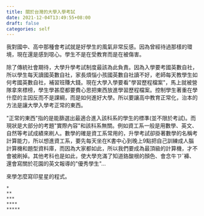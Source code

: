 ```yaml
---
title: 關於台灣的大學入學考試
date: 2021-12-04T13:49:55+08:00
draft: false
categories: self
---
```


我對國中、高中那種會考試就是好學生的風氣非常反感。因為曾經待過那樣的環境，現在還是感到噁心。學生不是在受教育而是在被傷害。

除了傳統社會期待，大學升學考試制度最該為此負責。因為入學要考國英數自社，所以學生每天讀國英數自社，家長煩惱小孩國英數自社讀不好，老師每天教學生如何考國英數自社，補習班賺大錢。現在大學入學要看"學習歷程檔案"，馬上就被營隊拿來標榜，學生學甚麼都要費心思把東西放進學習歷程檔案。控制學生著重在學什麼的主因反而不是課綱，而是如何進好大學。所以要讓高中教育正常化，治本的方法是讓大學入學考正常的東西。

"正常的東西"指的是能篩選出最適合進入該科系的學生的標準(並不限於考試)。而現狀是大部分的考題"實際內容"和該科系無關。例如資工系一般是用數學、英文、自然等考試成績來刷人。數學的確是資工系常用的，升學考試卻掛著數學的名稱考計算能力，所以想進資工系，要先每天坐在K書中心到晚上9點把自己訓練成人腦計算機和題型資料庫，而因為大家都如此，所以我們要成為最頂級的計算機，才不會被刷掉。其他考科也是如此，使大學充滿了知道鉻酸根的顏色、會念牛ㄗˇ褲、還會寫關於花園的英文報導的"優秀學生"...

來學怎麼寫印星星的程式。

```
*
**
***
****
*****
```


